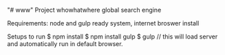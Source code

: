 "# www" 
Project whowhatwhere
global search engine 

Requirements:
node and gulp ready system, internet broswer install

Setups to run
$ npm install
$ npm install gulp 
$ gulp          // this will load server and automatically run in default browser.
